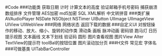 #Code
###功能类
	获取日期
	计时
	计算文本的高度
	验证邮箱手机号密码
	捕获崩溃
	数组排序
	文件管理
	AES加密
	md5加密
	SQL
	XML解析
	中文转拼音
###类扩展
	AVAudioPlayer
	NSDate
	NSObject
	NSTimer
	UIButton
	UIImage
	UIImageView
	UIView
	UIWebView
###网络
	网络状态
	返回下载的数据
###自定义UI
	对按钮操作的移动、放大、缩小、旋转的动作类
	滑动条
	画板
	脉冲动画
	密码锁
	跑马灯
	日历
	提示视图
	文本画线
	文本下划线
	验证码
	圆形
	图片查看视图
	图片View
	Alter
	TextView的提示符
	toolBal的按钮位置
	图片滚动加分页
###H文件
	常见宏
	字体名
###可做基类
	UITabBarController